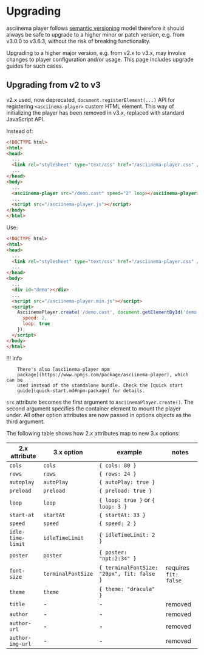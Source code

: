 # Upgrading

asciinema player follows [semantic versioning](https://semver.org/) model
therefore it should always be safe to upgrade to a higher minor or patch
version, e.g. from v3.0.0 to v3.6.3, without the risk of breaking functionality.

Upgrading to a higher major version, e.g. from v2.x to v3.x, may involve changes
to player configuration and/or usage. This page includes upgrade guides for such
cases.

## Upgrading from v2 to v3

v2.x used, now deprecated, `document.registerElement(...)` API for registering
`<asciinema-player>` custom HTML element. This way of initializing the player
has been removed in v3.x, replaced with standard JavaScript API.

Instead of:

```html title="2.x"
<!DOCTYPE html>
<html>
<head>
  ...
  <link rel="stylesheet" type="text/css" href="/asciinema-player.css" />
  ...
</head>
<body>
  ...
  <asciinema-player src="/demo.cast" speed="2" loop></asciinema-player>
  ...
  <script src="/asciinema-player.js"></script>
</body>
</html>
```

Use:

```html title="3.x"
<!DOCTYPE html>
<html>
<head>
  ...
  <link rel="stylesheet" type="text/css" href="/asciinema-player.css" />
  ...
</head>
<body>
  ...
  <div id="demo"></div>
  ...
  <script src="/asciinema-player.min.js"></script>
  <script>
    AsciinemaPlayer.create('/demo.cast', document.getElementById('demo'), {
      speed: 2,
      loop: true
    });
  </script>
</body>
</html>
```

!!! info

        There's also [asciinema-player npm
        package](https://www.npmjs.com/package/asciinema-player), which can be
        used instead of the standalone bundle. Check the [quick start
        guide](quick-start.md#npm-package) for details.

`src` attribute becomes the first argument to `AsciinemaPlayer.create()`. The
second argument specifies the container element to mount the player under. All
other option attributes are now passed in options objects as the third argument.

The following table shows how 2.x attributes map to new 3.x options:

2.x attribute | 3.x option | example | notes
--------------|------------|---------|------
`cols` | `cols` | `{ cols: 80 }` |
`rows` | `rows` | `{ rows: 24 }` |
`autoplay` | `autoPlay` | `{ autoPlay: true }` |
`preload` | `preload` | `{ preload: true }` |
`loop` | `loop` | `{ loop: true }` or `{ loop: 3 }` |
`start-at` | `startAt` | `{ startAt: 33 }` |
`speed` | `speed` | `{ speed: 2 }` |
`idle-time-limit` | `idleTimeLimit` | `{ idleTimeLimit: 2 }` |
`poster` | `poster` | `{ poster: "npt:2:34" }` |
`font-size` | `terminalFontSize` | `{ terminalFontSize: "20px", fit: false }` | requires `fit: false` |
`theme` | `theme` | `{ theme: "dracula" }` |
`title` | - | - | removed
`author` | - | - | removed
`author-url` | - | - | removed
`author-img-url` | - | - | removed
